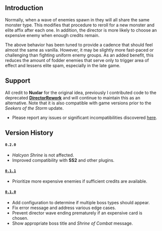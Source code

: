 ## Introduction

Normally, when a wave of enemies spawn in they will all share the same monster type. This modifies that procedure to reroll for a new monster and elite affix after each one. In addition, the director is more likely to choose an expensive enemy when enough credits remain.

The above behavior has been tuned to provide a cadence that should feel almost the same as vanilla. However, it may be slightly more fast-paced or challenging than fighting uniform enemy groups. As an added benefit, this reduces the amount of fodder enemies that serve only to trigger area of effect and lessens elite spam, especially in the late game.

## Support

All credit to **Nuxlar** for the original idea, previously I contributed code to the deprecated [**DirectorRework**](https://thunderstore.io/package/Nuxlar/DirectorRework/1.1.1) and will continue to maintain this as an alternative. Note that it is also compatible with game versions prior to the *Seekers of the Storm* update.

- Please report any issues or significant incompatibilities discovered [here](https://github.com/6thmoon/EnemyVariety/issues).

## Version History

#### `0.2.0`
- *Halcyon Shrine* is not affected.
- Improved compatibility with **SS2** and other plugins.

#### [<ins>`0.1.1`</ins>](https://thunderstore.io/package/download/Nuxlar/DirectorRework/1.1.1/)
- Prioritize more expensive enemies if sufficient credits are available.

#### [<ins>`0.1.0`</ins>](https://thunderstore.io/package/download/Nuxlar/DirectorRework/1.1.0/)
- Add configuration to determine if multiple boss types should appear.
- Fix error message and address various edge cases.
- Prevent director wave ending prematurely if an expensive card is chosen.
- Show appropriate boss title and *Shrine of Combat* message.
